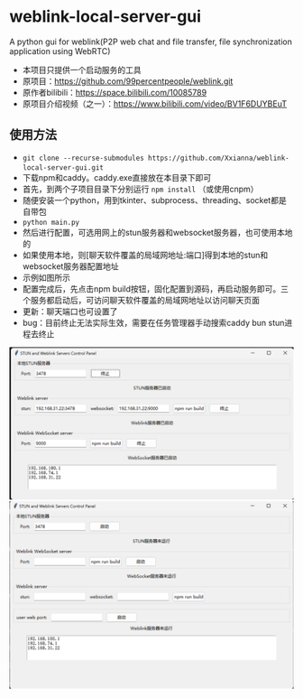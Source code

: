 # weblink-local-server-gui
A python gui for weblink(P2P web chat and file transfer, file synchronization application using WebRTC)

- 本项目只提供一个启动服务的工具
- 原项目：https://github.com/99percentpeople/weblink.git
- 原作者bilibili：https://space.bilibili.com/10085789
- 原项目介绍视频（之一）：https://www.bilibili.com/video/BV1F6DUYBEuT

## 使用方法

- ```git clone --recurse-submodules https://github.com/Xxianna/weblink-local-server-gui.git```
- 下载npm和caddy。caddy.exe直接放在本目录下即可
- 首先，到两个子项目目录下分别运行 ```npm install``` （或使用cnpm）
- 随便安装一个python，用到tkinter、subprocess、threading、socket都是自带包
- ```python main.py```
- 然后进行配置，可选用网上的stun服务器和websocket服务器，也可使用本地的
- 如果使用本地，则[聊天软件覆盖的局域网地址:端口]得到本地的stun和websocket服务器配置地址
- 示例如图所示
- 配置完成后，先点击npm build按钮，固化配置到源码，再启动服务即可。三个服务都启动后，可访问聊天软件覆盖的局域网地址以访问聊天页面
- 更新：聊天端口也可设置了
- bug：目前终止无法实际生效，需要在任务管理器手动搜索caddy bun stun进程去终止

![alt text](image.png)
![alt text](image-1.png)
